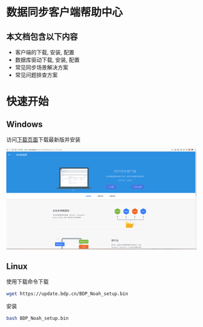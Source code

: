 # 数据同步客户端帮助中心

## 本文档包含以下内容

* 客户端的下载, 安装, 配置
* 数据库驱动下载, 安装, 配置
* 常见同步场景解决方案
* 常见问题排查方案


# 快速开始

## Windows

访问[下载页面](https://www.bdp.cn/index.html#/database_sync_client_big/)下载最新版并安装

![](img/c6ab3740c26fdc277f7230057172d250.png)




## Linux

使用下载命令下载

```bash
wget https://update.bdp.cn/BDP_Noah_setup.bin
```

安装

```bash
bash BDP_Noah_setup.bin
```
